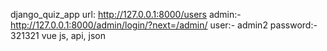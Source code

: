  django_quiz_app
url: http://127.0.0.1:8000/users
admin:- http://127.0.0.1:8000/admin/login/?next=/admin/
   user:- admin2
   password:- 321321
vue js, api, json
    
